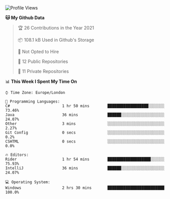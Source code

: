<!--START_SECTION:waka-->
![Profile Views](http://img.shields.io/badge/Profile%20Views-0-blue)

**🐱 My Github Data** 

> 🏆 26 Contributions in the Year 2021
 > 
> 📦 108.1 kB Used in Github's Storage 
 > 
> 🚫 Not Opted to Hire
 > 
> 📜 12 Public Repositories 
 > 
> 🔑 11 Private Repositories  
 > 
📊 **This Week I Spent My Time On** 

```text
⌚︎ Time Zone: Europe/London

💬 Programming Languages: 
C#                       1 hr 50 mins        ██████████████████░░░░░░░   73.46% 
Java                     36 mins             ██████░░░░░░░░░░░░░░░░░░░   24.07% 
Other                    3 mins              ░░░░░░░░░░░░░░░░░░░░░░░░░   2.27% 
Git Config               0 secs              ░░░░░░░░░░░░░░░░░░░░░░░░░   0.2% 
CSHTML                   0 secs              ░░░░░░░░░░░░░░░░░░░░░░░░░   0.0%

🔥 Editors: 
Rider                    1 hr 54 mins        ███████████████████░░░░░░   75.93% 
IntelliJ                 36 mins             ██████░░░░░░░░░░░░░░░░░░░   24.07%

💻 Operating System: 
Windows                  2 hrs 30 mins       █████████████████████████   100.0%

```


<!--END_SECTION:waka-->